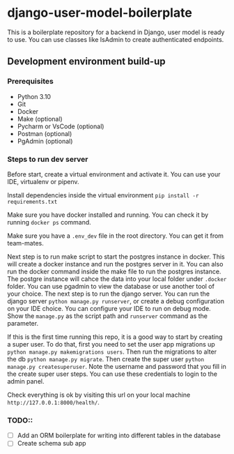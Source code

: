 # django-user-model-boilerplate
This is a boilerplate repository for a backend in Django, user model is ready to use. You can use classes like IsAdmin to create authenticated endpoints.

## Development environment build-up
### Prerequisites
- Python 3.10
- Git
- Docker
- Make (optional)
- Pycharm or VsCode (optional)
- Postman (optional)
- PgAdmin (optional)

### Steps to run dev server
Before start, create a virtual environment and activate it. You can use your IDE, virtualenv or pipenv.

Install dependencies inside the virtual environment `pip install -r requirements.txt`

Make sure you have docker installed and running. You can check it by running `docker ps` command.

Make sure you have a `.env_dev` file in the root directory. You can get it from team-mates.

Next step is to run make script to start the postgres instance in docker. This will create a docker instance and 
run the postgres server in it. You can also run the docker command inside the make file to run the postgres instance.
The postgre instance will cahce the data into your local folder under `.docker` folder. 
You can use pgadmin to view the database or use another tool of your choice. 
The next step is to run the django server. You can run the django server  `python manage.py runserver`, or create a 
debug configuration on your IDE choice. You can configure your IDE to run on debug mode. Show the `manage.py` as the 
script path and `runserver` command as the parameter.


If this is the first time running this repo, it is a good way to start by creating a super user. To do that, first you
need to set the user app migrations up `python manage.py makemigrations users`. Then run the migrations to alter
the db `python manage.py migrate`. Then create the super user `python manage.py createsuperuser`. Note the username
and password that you fill in the create super user steps. You can use these credentials to login to the admin panel.

Check everything is ok by visiting this url on your local machine `http://127.0.0.1:8000/health/`.

### TODO::
- [ ] Add an ORM boilerplate for writing into different tables in the database
- [ ] Create schema sub app
